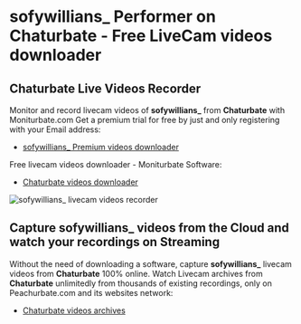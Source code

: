 # sofywillians_ Performer on Chaturbate - Free LiveCam videos downloader

## Chaturbate Live Videos Recorder

Monitor and record livecam videos of **sofywillians_** from **Chaturbate** with Moniturbate.com
Get a premium trial for free by just and only registering with your Email address:
* [sofywillians_ Premium videos downloader](https://moniturbate.com/request-demo-licence-key.html)

Free livecam videos downloader - Moniturbate Software:
* [Chaturbate videos downloader](https://moniturbate.com/moniturbate-download-software.html)

![sofywillians_ livecam videos recorder](https://peachurnet.com/templates/moniturbate-software.png)


## Capture sofywillians_ videos from the Cloud and watch your recordings on Streaming

Without the need of downloading a software, capture **sofywillians_** livecam videos from **Chaturbate** 100% online.
Watch Livecam archives from **Chaturbate** unlimitedly from thousands of existing recordings, only on Peachurbate.com and its websites network:
* [Chaturbate videos archives](https://peachurnet.com/)